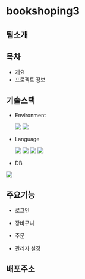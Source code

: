 # bookshoping3

## 팀소개

## 목차
- 개요
- 프로젝트 정보

## 기술스택
- Environment

  <img src="https://img.shields.io/badge/github-181717?style=for-the-badge&logo=github&logoColor=white"> <img src="https://img.shields.io/badge/git-F05032?style=for-the-badge&logo=git&logoColor=white">


- Language

   <img src="https://img.shields.io/badge/java-007396?style=for-the-badge&logo=java&logoColor=white">
  <img src="https://img.shields.io/badge/html5-E34F26?style=for-the-badge&logo=html5&logoColor=white">
  <img src="https://img.shields.io/badge/css-1572B6?style=for-the-badge&logo=css3&logoColor=white">
  <img src="https://img.shields.io/badge/javascript-F7DF1E?style=for-the-badge&logo=javascript&logoColor=black">
  
- DB

<img src="https://img.shields.io/badge/oracle-F80000?style=for-the-badge&logo=oracle&logoColor=white">

## 주요기능

- 로그인

- 장바구니

- 주문

- 관리자 설정


## 배포주소
